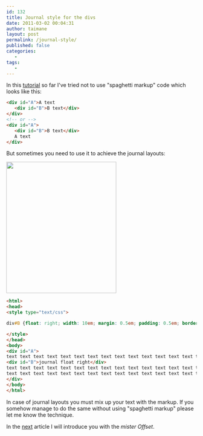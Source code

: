 ```yaml
---
id: 132
title: Journal style for the divs
date: 2011-03-02 00:04:31
author: taimane
layout: post
permalink: /journal-style/
published: false
categories:
   -
tags:
   -
---
```

In this <a href="https://programming-review.com/cssdivs/">tutorial</a> so far I've tried not to use "spaghetti markup" code which looks like this:

```html
<div id="A">A text
   <div id="B">B text</div>
</div>
<!-- or -->
<div id="A">
   <div id="B">B text</div>
   A text
</div>
```


But sometimes you need to use it to achieve the journal layouts:



<a href="https://programming-review.com/wp-content/uploads/2011/03/floatright.png"><img src="https://programming-review.com/wp-content/uploads/2011/03/floatright.png" alt="" title="floatright" width="291" height="348" class="aligncenter size-full wp-image-133" /></a>

 
```html
<html> 
<head> 
<style type="text/css">

div#B {float: right; width: 10em; margin: 0.5em; padding: 0.5em; border: 1px solid;}

</style> 
</head>
<body>
<div id="A">
text text text text text text text text text text text text text text text text text text text text 
<div id="B">journal float right</div>
text text text text text text text text text text text text text text text text text text text text 
text text text text text text text text text text text text text text text text text text text text 
</div>
</body>
</html>
```

In case of journal layouts you must mix up your text with the markup. If you somehow manage to do the same without using "spaghetti markup" please let me know the technique. 

In the <a href="https://programming-review.com/offset/">next</a> article I will introduce you with the _mister Offset_.

  

